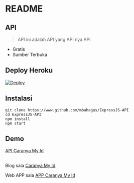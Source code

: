 # README

## API

> API ini adalah API yang API nya API

* Gratis
* Sumber Terbuka

## Deploy Heroku

[![Deploy](https://www.herokucdn.com/deploy/button.svg)](https://heroku.com/deploy?template=https://github.com/mbahagus/ExpressJs-API)

## Instalasi

```text
git clone https://www.github.com/mbahagus/ExpressJS-API
cd ExpressJS-API
npm install
npm start
```
 
## Demo

[API Caranya My Id](https://api.caranya.my.id/)

## 

Blog saia [Caranya My Id](https://www.caranya.my.id) 

Web APP saia [APP Caranya My Id](https://app.caranya.my.id/)




